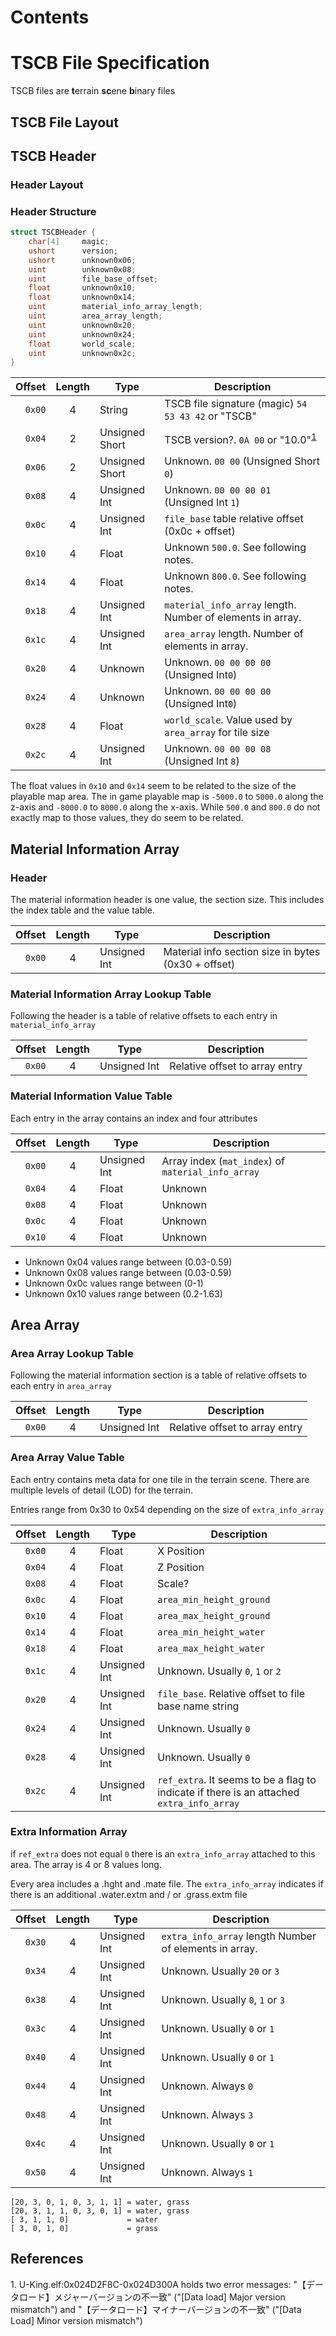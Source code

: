 # Contents

# TSCB File Specification

TSCB files are **t**errain **sc**ene **b**inary files

## TSCB File Layout

## TSCB Header

### Header Layout

### Header Structure

```c#
struct TSCBHeader {
    char[4]     magic;
    ushort      version;
    ushort      unknown0x06;
    uint        unknown0x08;
    uint        file_base_offset;
    float       unknown0x10;
    float       unknown0x14;
    uint        material_info_array_length;
    uint        area_array_length;
    uint        unknown0x20;
    uint        unknown0x24;
    float       world_scale;
    uint        unknown0x2c;
}
```

| Offset | Length | Type | Description |
|-------:|:------------:|------|-------------|
| `0x00` | 4 | String       | TSCB file signature (magic) `54 53 43 42` or "TSCB" |
| `0x04` | 2 | Unsigned Short | TSCB version?. `0A 00` or "10.0"<sup>[1](#reference-1)</sup> |
| `0x06` | 2 | Unsigned Short | Unknown. `00 00` (Unsigned Short `0`) |
| `0x08` | 4 | Unsigned Int | Unknown. `00 00 00 01` (Unsigned Int `1`) |
| `0x0c` | 4 | Unsigned Int | `file_base` table relative offset (0x0c + offset) |
| `0x10` | 4 | Float | Unknown `500.0`. See following notes. |
| `0x14` | 4 | Float | Unknown `800.0`. See following notes. |
| `0x18` | 4 | Unsigned Int | `material_info_array` length. Number of elements in array. |
| `0x1c` | 4 | Unsigned Int | `area_array` length. Number of elements in array. |
| `0x20` | 4 | Unknown | Unknown. `00 00 00 00` (Unsigned Int`0`) |
| `0x24` | 4 | Unknown | Unknown. `00 00 00 00` (Unsigned Int`0`) |
| `0x28` | 4 | Float | `world_scale`. Value used by `area_array` for tile size |
| `0x2c` | 4 | Unsigned Int | Unknown. `00 00 00 08` (Unsigned Int `8`) |

The float values in `0x10` and `0x14` seem to be related to the size of the playable map area. The in game playable map is `-5000.0` to `5000.0` along the z-axis and `-8000.0` to `8000.0` along the x-axis. While `500.0` and `800.0` do not exactly map to those values, they do seem to be related.

## Material Information Array

### Header

The material information header is one value, the section size. This includes the index table and the value table.

| Offset | Length | Type | Description |
|-------:|:------------:|------|-------------|
| `0x00` | 4 | Unsigned Int | Material info section size in bytes (0x30 + offset) |

### Material Information Array Lookup Table

Following the header is a table of relative offsets to each entry in `material_info_array`

| Offset | Length | Type | Description |
|-------:|:------------:|------|-------------|
| `0x00` | 4 | Unsigned Int | Relative offset to array entry |

### Material Information Value Table

Each entry in the array contains an index and four attributes

| Offset | Length | Type | Description |
|-------:|:------------:|------|-------------|
| `0x00` | 4 | Unsigned Int | Array index (`mat_index`) of `material_info_array` |
| `0x04` | 4 | Float | Unknown |
| `0x08` | 4 | Float | Unknown |
| `0x0c` | 4 | Float | Unknown |
| `0x10` | 4 | Float | Unknown |

* Unknown 0x04 values range between (0.03-0.59)
* Unknown 0x08 values range between (0.03-0.59)
* Unknown 0x0c values range between (0-1)
* Unknown 0x10 values range between (0.2-1.63)

## Area Array

### Area Array Lookup Table

Following the material information section is a table of relative offsets to each entry in `area_array`

| Offset | Length | Type | Description |
|-------:|:------------:|------|-------------|
| `0x00` | 4 | Unsigned Int | Relative offset to array entry |

### Area Array Value Table

Each entry contains meta data for one tile in the terrain scene. There are multiple levels of detail (LOD) for the terrain.

Entries range from 0x30 to 0x54 depending on the size of `extra_info_array`

| Offset | Length | Type | Description |
|-------:|:------------:|------|-------------|
| `0x00` | 4 | Float | X Position |
| `0x04` | 4 | Float | Z Position |
| `0x08` | 4 | Float | Scale? |
| `0x0c` | 4 | Float | `area_min_height_ground` |
| `0x10` | 4 | Float | `area_max_height_ground` |
| `0x14` | 4 | Float | `area_min_height_water` |
| `0x18` | 4 | Float | `area_max_height_water` |
| `0x1c` | 4 | Unsigned Int | Unknown. Usually `0`, `1` or `2` |
| `0x20` | 4 | Unsigned Int | `file_base`. Relative offset to file base name string |
| `0x24` | 4 | Unsigned Int | Unknown. Usually `0` |
| `0x28` | 4 | Unsigned Int | Unknown. Usually `0` |
| `0x2c` | 4 | Unsigned Int | `ref_extra`. It seems to be a flag to indicate if there is an attached `extra_info_array` |

### Extra Information Array

if `ref_extra` does not equal `0` there is an `extra_info_array` attached to this area. The array is 4 or 8 values long.

Every area includes a .hght and .mate file. The `extra_info_array` indicates if there is an additional .water.extm and / or .grass.extm file

| Offset | Length | Type | Description |
|-------:|:------------:|------|-------------|
| `0x30` | 4 | Unsigned Int | `extra_info_array` length Number of elements in array. |
| `0x34` | 4 | Unsigned Int | Unknown. Usually `20` or `3` |
| `0x38` | 4 | Unsigned Int | Unknown. Usually `0`, `1` or `3` |
| `0x3c` | 4 | Unsigned Int | Unknown. Usually `0` or `1` |
| `0x40` | 4 | Unsigned Int | Unknown. Usually `0` or `1` |
| `0x44` | 4 | Unsigned Int | Unknown. Always `0` |
| `0x48` | 4 | Unsigned Int | Unknown. Always `3` |
| `0x4c` | 4 | Unsigned Int | Unknown. Usually `0` or `1` |
| `0x50` | 4 | Unsigned Int | Unknown. Always `1` |

```
[20, 3, 0, 1, 0, 3, 1, 1] = water, grass
[20, 3, 1, 1, 0, 3, 0, 1] = water, grass
[ 3, 1, 1, 0]             = water
[ 3, 0, 1, 0]             = grass
```

## References
<a name="reference-1">1. U-King.elf:0x024D2F8C-0x024D300A holds two error messages: "【データロード】メジャーバージョンの不一致" ("[Data load] Major version mismatch") and "【データロード】マイナーバージョンの不一致" ("[Data Load] Minor version mismatch")